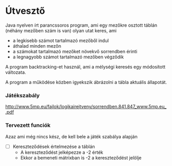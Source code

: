 # Útvesztő
Java nyelven írt parancssoros program, ami egy mezőkre osztott táblán 
(néhány mezőben szám is van) olyan utat keres, ami 
- a legkisebb számot tartalmazó mezőből indul 
- áthalad minden mezőn
- a számokat tartalmazó mezőket növekvő sorrendben érinti
- a legnagyobb számot tartalmazó mezőben végződik

A program backtracking-et használ, ami a mélységi keresés egy módosított változata.

A program a működése közben igyekszik ábrázolni a tábla aktuális állapotát.

### Játékszabály
http://www.5mp.eu/fajlok/logikairejtveny/sorrendben.841.847_www.5mp.eu_.pdf

### Tervezett funciók
Azaz ami még nincs kész, de kell bele a játék szabálya alapján
- [ ] Kereszteződések értelmezése a táblán
  - A kereszteződést jelképezze a -2 érték
  - Ekkor a bemeneti mátrixban is -2 a kereszteződést jelölje


